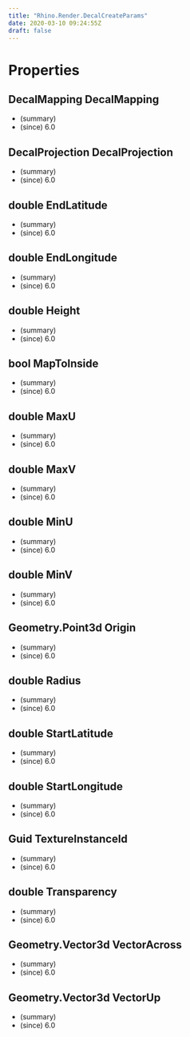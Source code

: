 ```yaml
---
title: "Rhino.Render.DecalCreateParams"
date: 2020-03-10 09:24:55Z
draft: false
---
```


# Properties
## DecalMapping DecalMapping
- (summary) 
- (since) 6.0
## DecalProjection DecalProjection
- (summary) 
- (since) 6.0
## double EndLatitude
- (summary) 
- (since) 6.0
## double EndLongitude
- (summary) 
- (since) 6.0
## double Height
- (summary) 
- (since) 6.0
## bool MapToInside
- (summary) 
- (since) 6.0
## double MaxU
- (summary) 
- (since) 6.0
## double MaxV
- (summary) 
- (since) 6.0
## double MinU
- (summary) 
- (since) 6.0
## double MinV
- (summary) 
- (since) 6.0
## Geometry.Point3d Origin
- (summary) 
- (since) 6.0
## double Radius
- (summary) 
- (since) 6.0
## double StartLatitude
- (summary) 
- (since) 6.0
## double StartLongitude
- (summary) 
- (since) 6.0
## Guid TextureInstanceId
- (summary) 
- (since) 6.0
## double Transparency
- (summary) 
- (since) 6.0
## Geometry.Vector3d VectorAcross
- (summary) 
- (since) 6.0
## Geometry.Vector3d VectorUp
- (summary) 
- (since) 6.0
